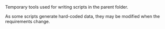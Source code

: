Temporary tools used for writing scripts in the parent folder.

As some scripts generate hard-coded data, they may be modified when the requirements change.
